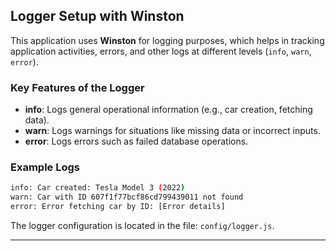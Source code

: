 ## Logger Setup with Winston
This application uses **Winston** for logging purposes, which helps in tracking application activities, errors, and other logs at different levels (`info`, `warn`, `error`).

### Key Features of the Logger
- **info**: Logs general operational information (e.g., car creation, fetching data).
- **warn**: Logs warnings for situations like missing data or incorrect inputs.
- **error**: Logs errors such as failed database operations.

### Example Logs
```bash
info: Car created: Tesla Model 3 (2022)
warn: Car with ID 607f1f77bcf86cd799439011 not found
error: Error fetching car by ID: [Error details]
```
The logger configuration is located in the file: `config/logger.js`.

---
